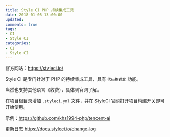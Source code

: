 ```yaml
---
title: Style CI PHP 持续集成工具
date: 2018-01-05 13:00:00
updated:
comments: true
tags:
- CI
- Style CI
categories:
- CI
- Style CI
---
```


官方网站：https://styleci.io/

Style CI 是专门针对于 PHP 的持续集成工具，具有 `代码格式化` 功能。

当然也支持其他语言（收费），具体到官网了解。

<!--more-->

在项目根目录增加 `.styleci.yml` 文件，并在 StyleCI 官网打开项目构建开关即可开始使用。

示例：https://github.com/khs1994-php/tencent-ai

更新日志 https://docs.styleci.io/change-log
